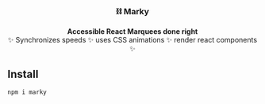 <h3 align="center">
  ⛓️ Marky
</h3>

<p align="center">
  <strong>Accessible React Marquees done right</strong><br />
✨ Synchronizes speeds ✨ uses CSS animations ✨ render react components ✨
</p>

## Install

```sh
npm i marky
```
